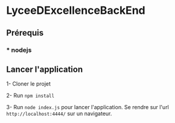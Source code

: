# LyceeDExcellenceBackEnd

## Prérequis

### * nodejs

## Lancer l'application

1- Cloner le projet

2- Run `npm install`

3- Run `node index.js` pour lancer l'application. Se rendre sur l'url `http://localhost:4444/` sur un navigateur.